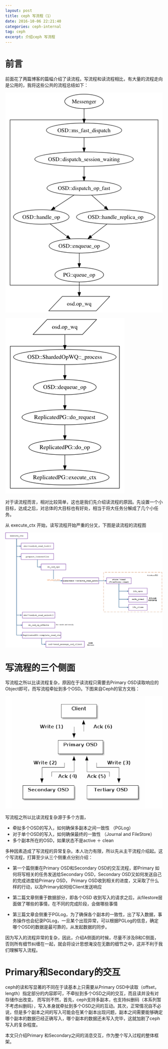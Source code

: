 ```yaml
---
layout: post
title: ceph 写流程（1）
date: 2016-10-06 22:21:40
categories: ceph-internal
tag: ceph
excerpt: 介绍ceph 写流程
---
```


# 前言

前面花了两篇博客的篇幅介绍了读流程。写流程和读流程相比，有大量的流程走向是公用的，我将这些公共的流程总结如下：

![](/assets/ceph_internals/read_workflow_enter_queue.png)

![](/assets/ceph_internals/read_write_workflow_common.png)

对于读流程而言，相对比较简单，这也是我们先介绍读流程的原因。先设置一个小目标，达成之后，对总体的大目标也有好处，相当于将大任务分解成了几个小任务。

从 execute_ctx 开始，读写流程开始严重的分叉，下图是读流程的流程图

![](/assets/ceph_internals/read_flow_execute_ctx.png)



# 写流程的三个侧面

写流程之所以比读流程复杂，原因在于读流程只需要去Primary OSD读取响应的Object即可，而写流程牵扯到多个OSD。下图来自Ceph的官方文档：

![](/assets/ceph_internals/write_3_replica.png)

写流程之所以比读流程复杂源于多个方面，

* 牵扯多个OSD的写入，如何确保多副本之间一致性  （PGLog）
* 对于单个OSD的写入，如何确保最终的一致性      （Journal and FileStore）
* 多个副本所在的OSD，如果状态不是active ＋ clean 

多种因素造成了写流程的异常复杂。本人功力有限，所以先从主干流程介绍起。这个写流程，打算至少从三个侧重点分别介绍：

* 第一个篇侧重在Primary OSD和Secondary OSD的交互流程，即Primary 如何将写相关的任务发送给Secondary OSD，Secondary OSD又如何发送自己的完成进度给Primary OSD， Primary OSD收到相关的进度，又采取了什么样的行动，以及Primary如何给Client发送响应

* 第二篇文章侧重于数据部分，即各个OSD 收到写入的请求之后，从filestore层面做了哪些的事情，在不同的完成阶段，会做哪些事情

* 第三篇文章会侧重于PGLog，为了确保各个副本的一致性，出了写入数据，事务操作也会纪录PGLog，一旦某个出现异常，可以根据PGLog的信息，确定哪个OSD的数据是最可靠的，从发起数据的同步。

因为写入的流程异常的复杂，因此，介绍A侧面的时候，尽量不涉及B和C侧面，否则所有细节纠缠在一起，就会将设计思想淹没在无数的细节之中，这并不利于我们理解写入流程。

# Primary和Secondary的交互

ceph的读和写显著的不同在于读基本上只需要从Primary OSD中读取（offset，length）指定部分的内容即可，不牵扯到多个OSD之间的交互，而且读并没有对存储作出改变。 而写则不然，首先，ceph支持多副本，也支持纠删码（本系列暂不考虑纠删码），写入本身就牵扯到多个OSD之间的互动。其次，正常情况自不必说，但是多个副本之间的写入可能会在某个副本出现问题，副本之间需要能够确定哪个副本的数据已经正确写入，哪个副本的数据还未写入完毕，这就加剧了ceph写入的复杂程度。

本文只介绍Primary 和Secondary之间的消息交互，作为整个写入过程的整体框架。

